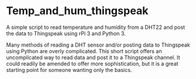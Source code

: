 # Temp_and_hum_thingspeak
A simple script to read temperature and humidity from a DHT22 and post the data to Thingspeak using rPi 3 and Python 3.

Many methods of reading a DHT sensor and/or posting data to Thingspeak using Python are overly complicated. This short script offers an uncomplicated way to read data and post it to a Thingspeak channel. It could readily be amended to offer more sophistication, but it is a great starting point for someone wanting only the basics.
